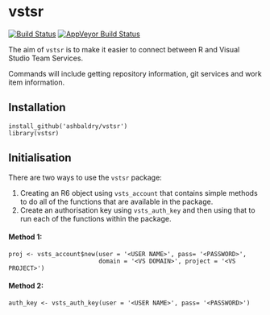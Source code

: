 # vstsr

[![Build Status](https://travis-ci.org/ashbaldry/vstsr.svg?branch=master)](https://travis-ci.org/ashbaldry/vstsr)
[![AppVeyor Build Status](https://ci.appveyor.com/api/projects/status/github/ashbaldry/vstsr?branch=master&svg=true)](https://ci.appveyor.com/project/ashbaldry/vstsr)

The aim of `vstsr` is to make it easier to connect between R and Visual Studio Team Services.

Commands will include getting repository information, git services and work item information.

## Installation

```
install_github('ashbaldry/vstsr')
library(vstsr)
```

## Initialisation

There are two ways to use the `vstsr` package:
1. Creating an R6 object using `vsts_account` that contains simple methods to do all of the functions that are available in the package.
2. Create an authorisation key using `vsts_auth_key` and then using that to run each of the functions within the package. 

#### Method 1:
```
proj <- vsts_account$new(user = '<USER NAME>', pass= '<PASSWORD>', 
                         domain = '<VS DOMAIN>', project = '<VS PROJECT>')
```

#### Method 2:
```
auth_key <- vsts_auth_key(user = '<USER NAME>', pass= '<PASSWORD>')
```
